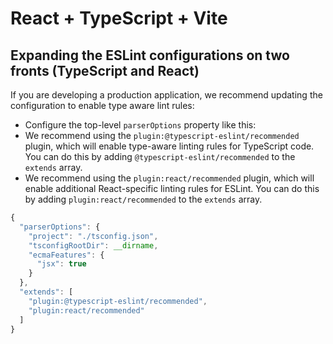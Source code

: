 # React + TypeScript + Vite


## Expanding the ESLint configurations on two fronts (TypeScript and React)

If you are developing a production application, we recommend updating the configuration to enable type aware lint rules:

- Configure the top-level `parserOptions` property like this:
- We recommend using the `plugin:@typescript-eslint/recommended` plugin, which will enable type-aware linting rules for TypeScript code. You can do this by adding `@typescript-eslint/recommended` to the `extends` array.
- We recommend using the `plugin:react/recommended` plugin, which will enable additional React-specific linting rules for ESLint. You can do this by adding `plugin:react/recommended` to the `extends` array.

```js
{
  "parserOptions": {
    "project": "./tsconfig.json",
    "tsconfigRootDir": __dirname,
    "ecmaFeatures": {
      "jsx": true
    }
  },
  "extends": [
    "plugin:@typescript-eslint/recommended",
    "plugin:react/recommended"
  ]
}
```

